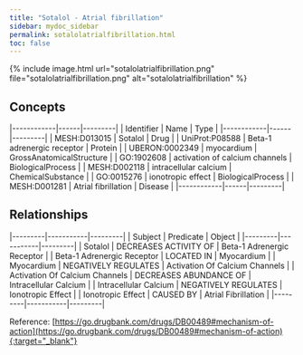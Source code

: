```yaml
---
title: "Sotalol - Atrial fibrillation"
sidebar: mydoc_sidebar
permalink: sotalolatrialfibrillation.html
toc: false 
---
```


{% include image.html url="sotalolatrialfibrillation.png" file="sotalolatrialfibrillation.png" alt="sotalolatrialfibrillation" %}

## Concepts

|------------|------|---------|
| Identifier | Name | Type    |
|------------|------|---------|
| MESH:D013015 | Sotalol | Drug |
| UniProt:P08588 | Beta-1 adrenergic receptor | Protein |
| UBERON:0002349 | myocardium | GrossAnatomicalStructure |
| GO:1902608 | activation of calcium channels | BiologicalProcess |
| MESH:D002118 | intracellular calcium | ChemicalSubstance |
| GO:0015276 | ionotropic effect | BiologicalProcess |
| MESH:D001281 | Atrial fibrillation | Disease |
|------------|------|---------|

## Relationships

|---------|-----------|---------|
| Subject | Predicate | Object  |
|---------|-----------|---------|
| Sotalol | DECREASES ACTIVITY OF | Beta-1 Adrenergic Receptor |
| Beta-1 Adrenergic Receptor | LOCATED IN | Myocardium |
| Myocardium | NEGATIVELY REGULATES | Activation Of Calcium Channels |
| Activation Of Calcium Channels | DECREASES ABUNDANCE OF | Intracellular Calcium |
| Intracellular Calcium | NEGATIVELY REGULATES | Ionotropic Effect |
| Ionotropic Effect | CAUSED BY | Atrial Fibrillation |
|---------|-----------|---------|

Reference: [https://go.drugbank.com/drugs/DB00489#mechanism-of-action](https://go.drugbank.com/drugs/DB00489#mechanism-of-action){:target="_blank"}